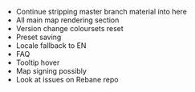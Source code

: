 - Continue stripping master branch material into here
- All main map rendering section
- Version change coloursets reset
- Preset saving
- Locale fallback to EN
- FAQ
- Tooltip hover
- Map signing possibly
- Look at issues on Rebane repo
